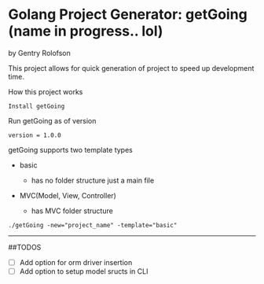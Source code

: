# Golang Project Generator: getGoing (name in progress.. lol)

by Gentry Rolofson

This project allows for quick generation of project to speed up development time.

How this project works

```
Install getGoing
```

Run getGoing as of version 

```
version = 1.0.0
```
getGoing supports two template types

* basic

  - has no folder structure just a main file

* MVC(Model, View, Controller)

  - has MVC folder structure


```
./getGoing -new="project_name" -template="basic"
```

----

##TODOS
- [ ] Add option for orm driver insertion
- [ ] Add option to setup model sructs in CLI
